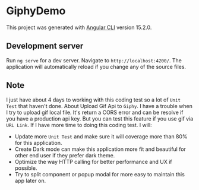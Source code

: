 # GiphyDemo

This project was generated with [Angular CLI](https://github.com/angular/angular-cli) version 15.2.0.

## Development server

Run `ng serve` for a dev server. Navigate to `http://localhost:4200/`. The application will automatically reload if you change any of the source files.

## Note

I just have about 4 days to working with this coding test so a lot of `Unit Test` that haven't done.
About Upload Gif Api to `Giphy`. I have a trouble when I try to upload gif local file. It's return a CORS error and can be resolve if you have a production api key. But you can test this feature if you use gif via `URL Link`.
If I have more time to doing this coding test. I will:
- Update more `Unit Test` and make sure it will coverage more than 80% for this application.
- Create Dark mode can make this application more fit and beautiful for other end user if they prefer dark theme.
- Optimize the way HTTP calling for better performance and UX if possible.
- Try to split component or popup modal for more easy to maintain this app later on.